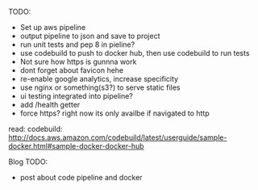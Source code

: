TODO:
- Set up aws pipeline 
- output pipeline to json and save to project
- run unit tests and pep 8 in pieline?
- use codebuild to push to docker hub, then use codebuild to run tests
- Not sure how https is gunnna work
- dont forget about favicon hehe
- re-enable google analytics, increase specificity
- use nginx or something(s3?) to serve static files
- ui testing integrated into pipeline?
- add /health getter 
- force https? right now its only availbe if navigated to http

read:
codebuild:
http://docs.aws.amazon.com/codebuild/latest/userguide/sample-docker.html#sample-docker-docker-hub

Blog TODO:
- post about code pipeline and docker